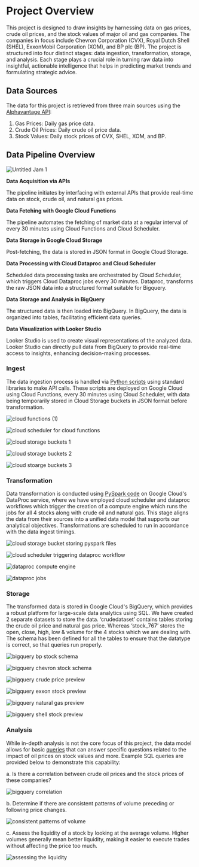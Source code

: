 # Project Overview

This project is designed to draw insights by harnessing data on gas prices, crude oil prices, and the stock values of major oil and gas companies. The companies in focus include Chevron Corporation (CVX), Royal Dutch Shell (SHEL), ExxonMobil Corporation (XOM), and BP plc (BP). The project is structured into four distinct stages: data ingestion, transformation, storage, and analysis. Each stage plays a crucial role in turning raw data into insightful, actionable intelligence that helps in predicting market trends and formulating strategic advice.

## Data Sources

The data for this project is retrieved from three main sources using the [Alphavantage API](https://www.alphavantage.co/):
1.	Gas Prices: Daily gas price data.
2.	Crude Oil Prices: Daily crude oil price data.
3.	Stock Values: Daily stock prices of CVX, SHEL, XOM, and BP.

## Data Pipeline Overview

![Untitled Jam 1](https://github.com/animeshnandan/inst767/assets/83339335/87f8bab2-6697-43ad-b748-e4f581f3cdd2)

**Data Acquisition via APIs**

The pipeline initiates by interfacing with external APIs that provide real-time data on stock, crude oil, and natural gas prices.

**Data Fetching with Google Cloud Functions**

The pipeline automates the fetching of market data at a regular interval of every 30 minutes using Cloud Functions and Cloud Scheduler.

**Data Storage in Google Cloud Storage**

Post-fetching, the data is stored in JSON format in Google Cloud Storage.

**Data Processing with Cloud Dataproc and Cloud Scheduler**

Scheduled data processing tasks are orchestrated by Cloud Scheduler, which triggers Cloud Dataproc jobs every 30 minutes. Dataproc, transforms the raw JSON data into a structured format suitable for Bigquery.

**Data Storage and Analysis in BigQuery**

The structured data is then loaded into BigQuery. In BigQuery, the data is organized into tables, facilitating efficient data queries.

**Data Visualization with Looker Studio**

Looker Studio is used to create visual representations of the analyzed data. Looker Studio can directly pull data from BigQuery to provide real-time access to insights, enhancing decision-making processes.

### Ingest

The data ingestion process is handled via [Python scripts](https://github.com/animeshnandan/inst767/tree/main/cloudfunctions) using standard libraries to make API calls. These scripts are deployed on Google Cloud using Cloud Functions, every 30 minutes using Cloud Scheduler, with data being temporarily stored in Cloud Storage buckets in JSON format before transformation.

![cloud functions (1)](https://github.com/animeshnandan/inst767/assets/83339335/f29d7188-1939-4151-b431-55009a98aa5d)

![cloud scheduler for cloud functions](https://github.com/animeshnandan/inst767/assets/83339335/31b3adbb-406a-455b-9201-09a22d37db06)

![cloud storage buckets 1](https://github.com/animeshnandan/inst767/assets/83339335/96b6aecb-e100-4782-9972-79ac77daf836)

![cloud storage buckets 2](https://github.com/animeshnandan/inst767/assets/83339335/9636167e-cb4d-4dfb-8d2a-eb157c31f3fe)

![cloud stoarge buckets 3](https://github.com/animeshnandan/inst767/assets/83339335/5907945a-54e6-4971-85f9-f08158346861)

### Transformation

Data transformation is conducted using [PySpark code](https://github.com/animeshnandan/inst767/tree/main/dataprocjobs) on Google Cloud's DataProc service, where we have employed cloud scheduler and dataproc workflows which trigger the creation of a compute engine which runs the jobs for all 4 stocks along with crude oil and natural gas. This stage aligns the data from their sources into a unified data model that supports our analytical objectives. Transformations are scheduled to run in accordance with the data ingest timings.

![cloud storage bucket storing pyspark files](https://github.com/animeshnandan/inst767/assets/83339335/f2013552-97d4-4056-9753-7b655ed4f6ea)

![cloud scheduler triggering dataproc workflow](https://github.com/animeshnandan/inst767/assets/83339335/c169a110-92ff-42c9-85c1-6575e70080da)

![dataproc compute engine](https://github.com/animeshnandan/inst767/assets/83339335/8590f488-33c8-4ae5-8f05-3016668191c1)

![dataproc jobs](https://github.com/animeshnandan/inst767/assets/83339335/45c1ecf0-238f-4c95-969a-8162e5b00d7c)

### Storage

The transformed data is stored in Google Cloud's BigQuery, which provides a robust platform for large-scale data analytics using SQL. We have created 2 separate datasets to store the data. ‘crudedataset’ contains tables storing the crude oil price and natural gas price. Whereas ‘stock_767’ stores the open, close, high, low & volume for the 4 stocks which we are dealing with. The schema has been defined for all the tables to ensure that the datatype is correct, so that queries run properly.

![bigquery bp stock schema](https://github.com/animeshnandan/inst767/assets/83339335/13794035-07bb-455d-a274-fd77fff1d966)

![bigquery chevron stock schema](https://github.com/animeshnandan/inst767/assets/83339335/3b4fe36f-3d60-4c58-bf7b-e72352840318)

![bigquery crude price preview](https://github.com/animeshnandan/inst767/assets/83339335/49ac4bfd-6bd4-43ea-a2ae-d17f4ba0a786)

![bigquery exxon stock preview](https://github.com/animeshnandan/inst767/assets/83339335/e25c7976-3f0d-4b19-ade3-4b0001bdb046)

![bigquery natural gas preview](https://github.com/animeshnandan/inst767/assets/83339335/5c6bcfeb-419f-49bc-8f35-87d702fac68a)

![bigquery shell stock preview](https://github.com/animeshnandan/inst767/assets/83339335/962e3cfb-3052-441c-8a42-c26759320122)

### Analysis

While in-depth analysis is not the core focus of this project, the data model allows for basic [queries](https://github.com/animeshnandan/inst767/tree/main/bigqueries) that can answer specific questions related to the impact of oil prices on stock values and more. Example SQL queries are provided below to demonstrate this capability:

a.	Is there a correlation between crude oil prices and the stock prices of these companies?

![bigquery correlation](https://github.com/animeshnandan/inst767/assets/83339335/3e07a29c-5606-4be1-a9c3-5eb22876c953)

b.	Determine if there are consistent patterns of volume preceding or following price changes.

![consistent patterns of volume](https://github.com/animeshnandan/inst767/assets/83339335/0fde6653-a1d9-435c-a8ed-5154846f022d)

c.	Assess the liquidity of a stock by looking at the average volume. Higher volumes generally mean better liquidity, making it easier to execute trades without affecting the price too much.

![assessing the liquidity](https://github.com/animeshnandan/inst767/assets/83339335/56759692-6530-46d5-bb24-a72d21cbca26)
